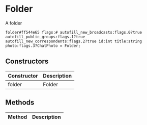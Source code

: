 # Folder
A folder

```
folder#ff544e65 flags:# autofill_new_broadcasts:flags.0?true autofill_public_groups:flags.1?true autofill_new_correspondents:flags.2?true id:int title:string photo:flags.3?ChatPhoto = Folder;
```

## Constructors
| Constructor | Description |
| ---- | ----------- |
| folder | Folder |


## Methods
| Method | Description |
| ---- | ----------- |


